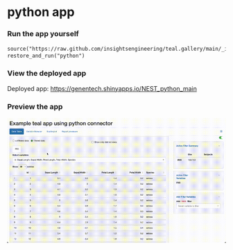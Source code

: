 
<!-- Generated by app_readme_template.Rmd and generate_app_readme.R: do not edit by hand-->

# python app

### Run the app yourself

    source("https://raw.github.com/insightsengineering/teal.gallery/main/_internal/utils/sourceme.R")
    restore_and_run("python")

### View the deployed app

Deployed app: <https://genentech.shinyapps.io/NEST_python_main>

### Preview the app

![](../_internal/quarto/assets/img/python.gif)<!-- -->
